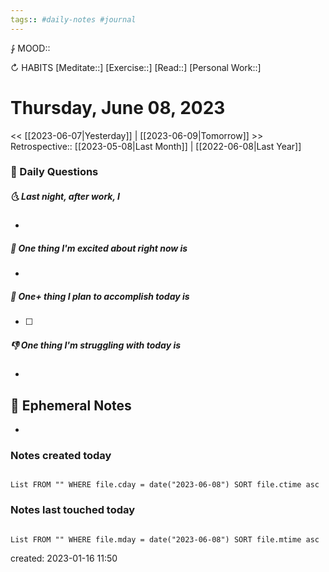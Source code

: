 ```yaml
---
tags:: #daily-notes #journal
---
```


⨑ MOOD::

↻ HABITS
[Meditate::]
[Exercise::]
[Read::]
[Personal Work::]

# Thursday, June 08, 2023

\<\< [[2023-06-07|Yesterday]] | [[2023-06-09|Tomorrow]] >>
Retrospective:: [[2023-05-08|Last Month]] | [[2022-06-08|Last Year]]

### 📅 Daily Questions

##### 🌜 Last night, after work, I

-

##### 🙌 One thing I'm excited about right now is

-

##### 🚀 One+ thing I plan to accomplish today is

- [ ]

##### 👎 One thing I'm struggling with today is

-

## 📝 Ephemeral Notes

-

### Notes created today

```dataview

List FROM "" WHERE file.cday = date("2023-06-08") SORT file.ctime asc

```

### Notes last touched today

```dataview

List FROM "" WHERE file.mday = date("2023-06-08") SORT file.mtime asc

```

created: 2023-01-16 11:50
